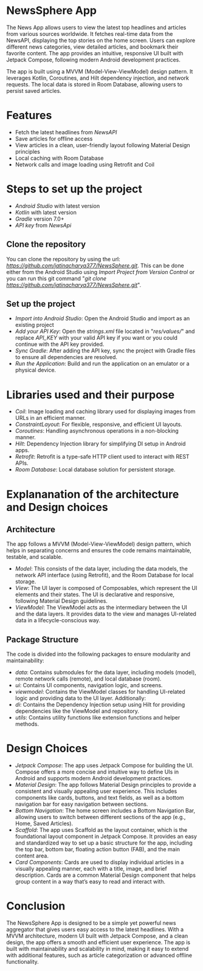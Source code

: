 # NewsSphere App
The News App allows users to view the latest top headlines and articles from various sources worldwide. It fetches real-time data from the NewsAPI, displaying the top stories on the home screen. Users can explore different news categories, view detailed articles, and bookmark their favorite content. The app provides an intuitive, responsive UI built with 
Jetpack Compose, following modern Android development practices.

The app is built using a MVVM (Model-View-ViewModel) design pattern. It leverages Kotlin, Coroutines, and Hilt dependency injection, and network requests. The local data is stored in Room Database, allowing users to persist saved articles.
# Features
- Fetch the latest headlines from *NewsAPI*
- Save articles for offline access
- View articles in a clean, user-friendly layout following Material Design principles
- Local caching with Room Database
- Network calls and image loading using Retrofit and Coil
# Steps to set up the project
- *Android Studio* with latest version
- *Kotlin* with latest version
- *Gradle* version 7.0+
- *API key* from *NewsApi*
## Clone the repository
You can clone the repository by using the url: *https://github.com/jatinacharya377/NewsSphere.git*. This can be done either from the Android Studio using *Import Project from Version Control* or you can run this git command "*git clone https://github.com/jatinacharya377/NewsSphere.git*".
## Set up the project
- *Import into Android Studio*: Open the Android Studio and import as an existing project
- *Add your API Key*: Open the *strings.xml* file located in "*res/values/*" and replace *API_KEY* with your valid API key if you want or you could continue with the API key provided.
- *Sync Gradle*: After adding the API key, sync the project with Gradle files to ensure all dependencies are resolved.
- *Run the Application*: Build and run the application on an emulator or a physical device.
# Libraries used and their purpose
- *Coil*: Image loading and caching library used for displaying images from URLs in an efficient manner.
- *ConstraintLayout*: For flexible, responsive, and efficient UI layouts.
- *Coroutines*: Handling asynchronous operations in a non-blocking manner.
- *Hilt*: Dependency Injection library for simplifying DI setup in Android apps.
- *Retrofit*: Retrofit is a type-safe HTTP client used to interact with REST APIs.
- *Room Database*: Local database solution for persistent storage.
# Explananation of the architecture and Design choices
## Architecture
The app follows a MVVM (Model-View-ViewModel) design pattern, which helps in separating concerns and ensures the code remains maintainable, testable, and scalable.
- *Model*: This consists of the data layer, including the data models, the network API interface (using Retrofit), and the Room Database for local storage.
- *View*: The UI layer is composed of Composables, which represent the UI elements and their states. The UI is declarative and responsive, following Material Design guidelines.
- *ViewModel*: The ViewModel acts as the intermediary between the UI and the data layers. It provides data to the view and manages UI-related data in a lifecycle-conscious way.
## Package Structure
The code is divided into the following packages to ensure modularity and maintainability:
- *data*: Contains submodules for the data layer, including models (model), remote network calls (remote), and local database (room).
- *ui*: Contains UI components, navigation logic, and screens.
- *viewmodel*: Contains the ViewModel classes for handling UI-related logic and providing data to the UI layer.
Additionally:
- *di*: Contains the Dependency Injection setup using Hilt for providing dependencies like the ViewModel and repository.
- *utils*: Contains utility functions like extension functions and helper methods.
# Design Choices
- *Jetpack Compose*: The app uses Jetpack Compose for building the UI. Compose offers a more concise and intuitive way to define UIs in Android and supports modern Android development practices.
- *Material Design*: The app follows Material Design principles to provide a consistent and visually appealing user experience. This includes components like cards, buttons, and text fields, as well as a bottom navigation bar for easy navigation between sections.
- *Bottom Navigation*: The home screen includes a Bottom Navigation Bar, allowing users to switch between different sections of the app (e.g., Home, Saved Articles).
- *Scaffold*: The app uses Scaffold as the layout container, which is the foundational layout component in Jetpack Compose. It provides an easy and standardized way to set up a basic structure for the app, including the top bar, bottom bar, floating action button (FAB), and the main content area.
- *Card Components*: Cards are used to display individual articles in a visually appealing manner, each with a title, image, and brief description. Cards are a common Material Design component that helps group content in a way that’s easy to read and interact with.
# Conclusion
The NewsSphere App is designed to be a simple yet powerful news aggregator that gives users easy access to the latest headlines. With a MVVM architecture, modern UI built with Jetpack Compose, and a clean design, the app offers a smooth and efficient user experience. The app is built with maintainability and scalability in mind, making it easy to extend 
with additional features, such as article categorization or advanced offline functionality.

